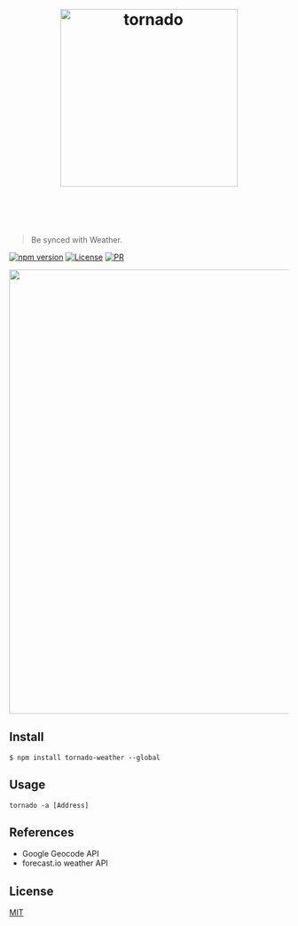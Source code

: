 <h1 align="center">
	<br>
	<br>
	<img width="320" src="https://image.ibb.co/g6dDvc/logo.jpg" alt="tornado">
	<br>
	<br>
	<br>
</h1>

> Be synced with Weather.

[![npm version](https://img.shields.io/badge/npm-v0.0.1-blue.svg)](https://www.npmjs.com/package/tornado-weather)
[![License](https://img.shields.io/badge/license-MIT-ff69b4.svg)](http://aps.mit-license.org)
[![PR](https://img.shields.io/badge/PR-welcome-red.svg)]()

<img src="http://preview.ibb.co/fXnyvc/Screenshot_from_2018_02_04_15_35_40.png" alt="" width="800">

## Install

```console
$ npm install tornado-weather --global
```

## Usage

```console
tornado -a [Address]
```

## References

- Google Geocode API
- forecast.io weather API

## License

[MIT](http://aps.mit-license.org)